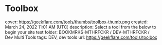 # Toolbox

cover: https://geekflare.com/tools/thumbs/toolbox-thumb.png
created: March 24, 2022 11:01 AM (UTC)
description: Select a tool from the below to begin your site test
folder: BOOKMRKS-MTHRFCKR / DEV-MTHRFCKR / Dev Multi Tools
tags: DEV, dev tools
url: https://geekflare.com/tools/toolbox